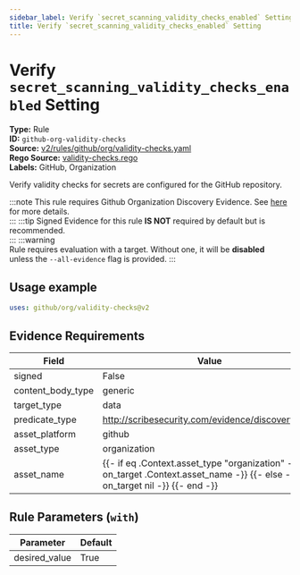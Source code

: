 ```yaml
---
sidebar_label: Verify `secret_scanning_validity_checks_enabled` Setting
title: Verify `secret_scanning_validity_checks_enabled` Setting
---  
```

# Verify `secret_scanning_validity_checks_enabled` Setting  
**Type:** Rule  
**ID:** `github-org-validity-checks`  
**Source:** [v2/rules/github/org/validity-checks.yaml](https://github.com/scribe-public/sample-policies/blob/main/v2/rules/github/org/validity-checks.yaml)  
**Rego Source:** [validity-checks.rego](https://github.com/scribe-public/sample-policies/blob/main/v2/rules/github/org/validity-checks.rego)  
**Labels:** GitHub, Organization  

Verify validity checks for secrets are configured for the GitHub repository.

:::note 
This rule requires Github Organization Discovery Evidence. See [here](/docs/platforms/discover#github-discovery) for more details.  
::: 
:::tip 
Signed Evidence for this rule **IS NOT** required by default but is recommended.  
::: 
:::warning  
Rule requires evaluation with a target. Without one, it will be **disabled** unless the `--all-evidence` flag is provided.
::: 

## Usage example

```yaml
uses: github/org/validity-checks@v2
```

## Evidence Requirements  
| Field | Value |
|-------|-------|
| signed | False |
| content_body_type | generic |
| target_type | data |
| predicate_type | http://scribesecurity.com/evidence/discovery/v0.1 |
| asset_platform | github |
| asset_type | organization |
| asset_name | {{- if eq .Context.asset_type "organization" -}} {{- on_target .Context.asset_name -}} {{- else -}} {{- on_target nil -}} {{- end -}} |

## Rule Parameters (`with`)  
| Parameter | Default |
|-----------|---------|
| desired_value | True |

